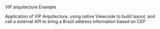 VIP arquitecture Example

Application of VIP Arquitecture, using native Viewcode to build layout, and call a external API to bring a Brazil address information based on CEP
